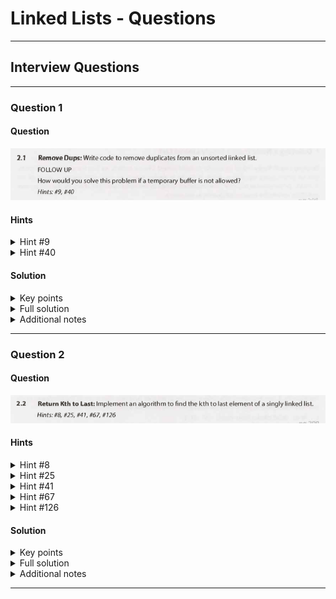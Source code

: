 # Linked Lists - Questions

---

## Interview Questions

---

### Question 1

#### Question

![](./interviewQuestion01_.png)

#### Hints

<details><summary>Hint #9</summary>

![](./hint009.png)

</details>

<details><summary>Hint #40</summary>

![](./hint040.png)

</details>

#### Solution

<details><summary>Key points</summary>

- Hash table: Complexity: Time: `O(n)`.
- Iterate: Complexity: Time: `O(n^2)`.
- Where: `n`: Number of elements in the linked list.

</details>

<details><summary>Full solution</summary>

![](./interviewQuestion01_solution01.png)

![](./interviewQuestion01_solution02.png)

</details>

<details><summary>Additional notes</summary>

- N/A.

</details>

---

### Question 2

#### Question

![](./interviewQuestion02_.png)

#### Hints

<details><summary>Hint #8</summary>

![](./hint008.png)

</details>

<details><summary>Hint #25</summary>

![](./hint025.png)

</details>

<details><summary>Hint #41</summary>

![](./hint041.png)

</details>

<details><summary>Hint #67</summary>

![](./hint067.png)

</details>

<details><summary>Hint #126</summary>

![](./hint126.png)

</details>

#### Solution

<details><summary>Key points</summary>

- N/A

</details>

<details><summary>Full solution</summary>

![](./interviewQuestion02_solution01.png)

![](./interviewQuestion02_solution02.png)

![](./interviewQuestion02_solution03.png)

![](./interviewQuestion02_solution04.png)

![](./interviewQuestion02_solution05.png)

![](./interviewQuestion02_solution06.png)

![](./interviewQuestion02_solution07.png)

![](./interviewQuestion02_solution08.png)

![](./interviewQuestion02_solution09.png)

![](./interviewQuestion02_solution10.png)

</details>

<details><summary>Additional notes</summary>

- N/A

</details>

---